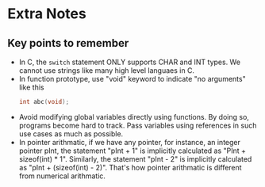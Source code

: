 # Extra Notes

## Key points to remember

- In C, the `switch` statement ONLY supports CHAR and INT types. We cannot use strings like
  many high level languaes in C.
- In function prototype, use "void" keyword to indicate "no arguments" like this
  ```C
  int abc(void);
  ```
- Avoid modifying global variables directly using functions. By doing so, programs become
  hard to track. Pass variables using references in such use cases as much as possible.
- In pointer arithmatic, if we have any pointer, for instance, an integer pointer pInt,
  the statement "pInt + 1" is implicitly calculated as "PInt + sizeof(int) \* 1".
  Similarly, the statement "pInt - 2" is implicitly calculated as
  "pInt + (sizeof(int) - 2)".
  That's how pointer arithmatic is different from numerical arithmatic.
